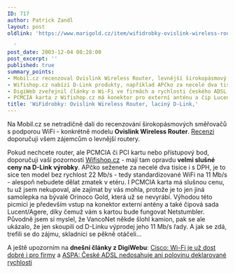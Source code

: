 ```yaml
---
ID: 717
author: Patrick Zandl
layout: post
oldlink: 'https://www.marigold.cz/item/wifidrobky-ovislink-wireless-router-laciny-d-link

  '
post_date: 2003-12-04 08:28:00
post_excerpt: ''
published: true
summary_points:
- Mobil.cz recenzoval Ovislink Wireless Router, levnější širokopásmový WiFi směrovač.
- Wifishop.cz nabízí D-Link produkty, například APčko za necelé dva tisíce.
- DigiWeb zveřejnil články o Wi-Fi ve firmách a rychlosti českého ADSL.
- PCMCIA karta z Wifishop.cz má konektor pro externí anténu a čip Lucent/Agere.
title: 'WiFidrobky: Ovislink Wireless Router, laciný D-Link,'
---
```


<p>
Na Mobil.cz se netradičně dali do recenzování širokopásmových směřovačů s podporou WiFi - konkrétně modelu <STRONG>Ovislink Wireless Router</STRONG>. <A href="http://mobil.idnes.cz/mobilni_komunikace/wifi/router031204.html" target=_blank>Recenzi </A>doporučuji všem zájemcům o levnější routery. </p>

<p>
Pokud nechcete router, ale PCMCIA či&#160;PCI&#160;kartu nebo přístupový bod, doporučuji vaší pozornosti <A href="http://www.wifishop.cz/">Wifishop.cz</A> - mají tam opravdu <STRONG>velmi slušné ceny na D-Link výrobky</STRONG>. APčko seženete za necelé dva tisíce i s DPH, je to sice ten model bez rychlost 22 Mb/s - tedy standardizované WiFi na 11 Mb/s - alespoň nebudete dělat zmatek v etéru. I PCMCIA karta má slušnou cenu, tu už jsem nekupoval, ale zajímat by vás mohla, protože je to jen jiná samolepka na bývalé Orinoco Gold, která už se nevyrábí. Výhodou této picmici je především vstup na konektor externí antény a také čipová sada Lucent/Agere, díky čemuž vám s kartou bude fungovat Netstumbler. Původně jsem si myslel, že VancoNet někde šlohl kamion, pak se ale ukázalo, že jen skoupili od D-Linku výprodej jeho 11 Mb/s řady. A jak se zdá, trefili se do zájmu, skladníci se pěkně otáčeli...</p>

<p>
A ještě upozorním na <STRONG>dnešní články z DigiWebu</STRONG>: <A href="http://www.digiweb.cz/4-10053230-21595815-i90000_d-8e">Cisco: Wi-Fi je už dost dobré i pro firmy</A> a <A href="http://www.digiweb.cz/4-10074050-13711770-i00000_d-62">ASPA: České ADSL nedosahuje ani polovinu deklarované rychlosti</A></p>